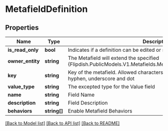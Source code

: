 # MetafieldDefinition

## Properties
Name | Type | Description | Notes
------------ | ------------- | ------------- | -------------
**is_read_only** | **bool** | Indicates if a definition can be edited or not | [optional] 
**owner_entity** | **string** | The Metafield will extend the specified {Flipdish.PublicModels.V1.Metafields.MetafieldDefinitionBase.OwnerEntity} | [optional] 
**key** | **string** | Key of the metafield.  Allowed characters: lowercase letters, numbers, hyphen, underscore and dot | 
**value_type** | **string** | The excepted type for the Value field | [optional] 
**name** | **string** | Field Name | 
**description** | **string** | Field Description | [optional] 
**behaviors** | **string[]** | Enable Metafield Behaviors | [optional] 

[[Back to Model list]](../README.md#documentation-for-models) [[Back to API list]](../README.md#documentation-for-api-endpoints) [[Back to README]](../README.md)


